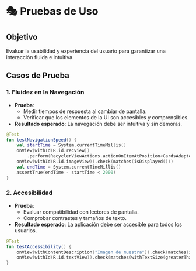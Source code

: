 
# 🎭 Pruebas de Uso

## Objetivo
Evaluar la usabilidad y experiencia del usuario para garantizar una interacción fluida e intuitiva.

## Casos de Prueba
### 1. Fluidez en la Navegación
- **Prueba**:
  - Medir tiempos de respuesta al cambiar de pantalla.
  - Verificar que los elementos de la UI son accesibles y comprensibles.
- **Resultado esperado**: La navegación debe ser intuitiva y sin demoras.
```kotlin
@Test
fun testNavigationSpeed() {
    val startTime = System.currentTimeMillis()
    onView(withId(R.id.recview))
        .perform(RecyclerViewActions.actionOnItemAtPosition<CardsAdapter.ViewHolder>(0, click()))
    onView(withId(R.id.imageView)).check(matches(isDisplayed()))
    val endTime = System.currentTimeMillis()
    assertTrue(endTime - startTime < 2000)
}
```

### 2. Accesibilidad
- **Prueba**:
  - Evaluar compatibilidad con lectores de pantalla.
  - Comprobar contrastes y tamaños de texto.
- **Resultado esperado**: La aplicación debe ser accesible para todos los usuarios.
```kotlin
@Test
fun testAccessibility() {
    onView(withContentDescription("Imagen de muestra")).check(matches(isDisplayed()))
    onView(withId(R.id.textView)).check(matches(withTextSize(greaterThan(12f))))
}
```

